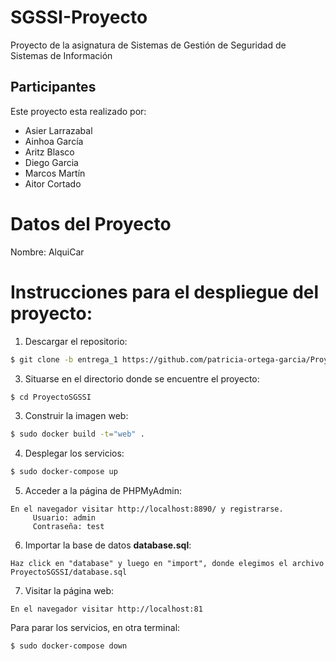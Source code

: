 # SGSSI-Proyecto
Proyecto de la asignatura de Sistemas de Gestión de Seguridad de Sistemas de Información

## Participantes
Este proyecto esta realizado por:
<ul dir="auto">
    <li>Asier Larrazabal</li>
    <li>Ainhoa García</li>
    <li>Aritz Blasco</li>
    <li>Diego Garcia</li>
    <li>Marcos Martín</li>
    <li>Aitor Cortado</li>
</ul>

# Datos del Proyecto
Nombre: AlquiCar

# Instrucciones para el despliegue del proyecto:
1. Descargar el repositorio:
```sh
$ git clone -b entrega_1 https://github.com/patricia-ortega-garcia/ProyectoSGSSI.git
```
3. Situarse en el directorio donde se encuentre el proyecto:
```sh
$ cd ProyectoSGSSI
```
3. Construir la imagen web:
```sh
$ sudo docker build -t="web" .
```
4. Desplegar los servicios:
```sh
$ sudo docker-compose up
```
5. Acceder a la página de PHPMyAdmin:
```
En el navegador visitar http://localhost:8890/ y registrarse.
     Usuario: admin
     Contraseña: test
```
6. Importar la base de datos **database.sql**:
```
Haz click en "database" y luego en "import", donde elegimos el archivo ProyectoSGSSI/database.sql
```
7. Visitar la página web:
```
En el navegador visitar http://localhost:81
```

Para parar los servicios, en otra terminal:
```sh
$ sudo docker-compose down
```